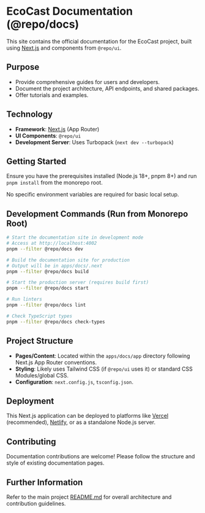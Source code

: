# EcoCast Documentation (@repo/docs)

This site contains the official documentation for the EcoCast project, built using [Next.js](https://nextjs.org/) and components from `@repo/ui`.

## Purpose

- Provide comprehensive guides for users and developers.
- Document the project architecture, API endpoints, and shared packages.
- Offer tutorials and examples.

## Technology

- **Framework**: [Next.js](https://nextjs.org/) (App Router)
- **UI Components**: `@repo/ui`
- **Development Server**: Uses Turbopack (`next dev --turbopack`)

## Getting Started

Ensure you have the prerequisites installed (Node.js 18+, pnpm 8+) and run `pnpm install` from the monorepo root.

No specific environment variables are required for basic local setup.

## Development Commands (Run from Monorepo Root)

```bash
# Start the documentation site in development mode
# Access at http://localhost:4002
pnpm --filter @repo/docs dev

# Build the documentation site for production
# Output will be in apps/docs/.next
pnpm --filter @repo/docs build

# Start the production server (requires build first)
pnpm --filter @repo/docs start

# Run linters
pnpm --filter @repo/docs lint

# Check TypeScript types
pnpm --filter @repo/docs check-types
```

## Project Structure

- **Pages/Content**: Located within the `apps/docs/app` directory following Next.js App Router conventions.
- **Styling**: Likely uses Tailwind CSS (if `@repo/ui` uses it) or standard CSS Modules/global CSS.
- **Configuration**: `next.config.js`, `tsconfig.json`.

## Deployment

This Next.js application can be deployed to platforms like [Vercel](https://vercel.com/) (recommended), [Netlify](https://www.netlify.com/), or as a standalone Node.js server.

## Contributing

Documentation contributions are welcome! Please follow the structure and style of existing documentation pages.

## Further Information

Refer to the main project [README.md](../../README.md) for overall architecture and contribution guidelines.

